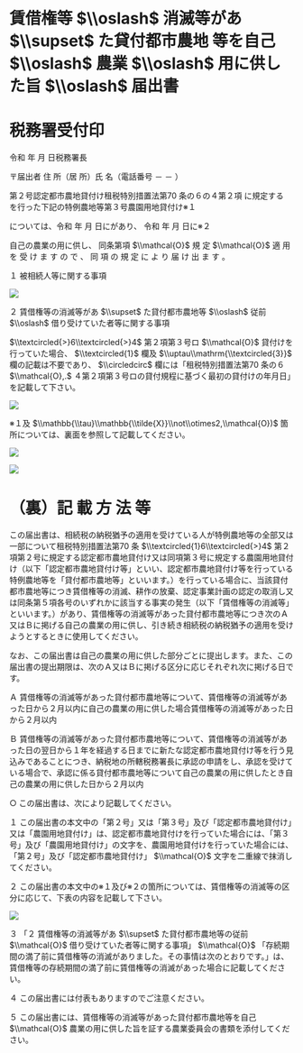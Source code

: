 # 賃借権等 $\\oslash$ 消滅等があ $\\supset$ た貸付都市農地 等を自己 $\\oslash$ 農業 $\\oslash$ 用に供した旨 $\\oslash$ 届出書

# 税務署受付印

令和 年 月 日税務署長

〒届出者 住 所（居 所）氏 名（電話番号 － － ）

第２号認定都市農地貸付け租税特別措置法第70 条の６の４第２項 に規定する を行った下記の特例農地等第３号農園用地貸付け※１

については、令和 年 月 日にがあり、 令和 年 月 日に※２

自己の農業の用に供し、 同条第項 $\\mathcal{O}$ 規 定 $\\mathcal{O}$ 適 用 を 受 け ま す の で 、 同 項 の 規 定 に よ り 届 け 出 ま す 。

１ 被相続人等に関する事項

![](https://www.nta.go.jp/tmp/f8c1ecd3-49b6-4bd5-adbd-fa1334e00d32/images/0cb2af99bd5e905eea5d6b986bd2c22ede83aafa2e86f91dd35dab46b00a1ea5.jpg)

２ 賃借権等の消滅等があ $\\supset$ た貸付都市農地等 $\\oslash$ 従前 $\\oslash$ 借り受けていた者等に関する事項

$\\textcircled{>}6\\textcircled{>}4$ 第２項第３号ロ $\\mathcal{O}$ 貸付けを行っていた場合、 $\\textcircled{1}$ 欄及 $\\uptau\\mathrm{\\textcircled{3}}$ 欄の記載は不要であり、 $\\circledcirc$ 欄には「租税特別措置法第70 条の６ $\\mathcal{O},.$ ４第２項第３号ロの貸付規程に基づく最初の貸付けの年月日」を記載して下さい。

![](https://www.nta.go.jp/tmp/f8c1ecd3-49b6-4bd5-adbd-fa1334e00d32/images/6234f7ff020337ac6e292fd45aaa6b74dba72e7c460537692c0ba9cdccc5e84a.jpg)

※１及 $\\mathbb{\\tau}\\mathbb{\\tilde{X}}\\not\\otimes2,\\mathcal{O})$ 箇所については、裏面を参照して記載してください。

![](https://www.nta.go.jp/tmp/f8c1ecd3-49b6-4bd5-adbd-fa1334e00d32/images/ccfc02f62b87646a64bcd0927d76ad08f5953a65e335e28fe2b3c86e3179d663.jpg)

![](https://www.nta.go.jp/tmp/f8c1ecd3-49b6-4bd5-adbd-fa1334e00d32/images/a6f124ebe8fcbeeabf3af476935405eb9c1c44b2d1cdf8fcf47e0187fb67d312.jpg)

# （裏）記 載 方 法 等

この届出書は、相続税の納税猶予の適用を受けている人が特例農地等の全部又は一部について租税特別措置法第70 条 $\\textcircled{1}6\\textcircled{>}4$ 第２項第２号に規定する認定都市農地貸付け又は同項第３号に規定する農園用地貸付け（以下「認定都市農地貸付け等」といい、認定都市農地貸付け等を行っている特例農地等を「貸付都市農地等」といいます。）を行っている場合に、当該貸付都市農地等につき賃借権等の消滅、耕作の放棄、認定事業計画の認定の取消し又は同条第５項各号のいずれかに該当する事実の発生（以下「賃借権等の消滅等」といいます。）があり、賃借権等の消滅等があった貸付都市農地等につき次のＡ又はＢに掲げる自己の農業の用に供し、引き続き相続税の納税猶予の適用を受けようとするときに使用してください。

なお、この届出書は自己の農業の用に供した部分ごとに提出します。また、この届出書の提出期限は、次のＡ又はＢに掲げる区分に応じそれぞれ次に掲げる日です。

Ａ 賃借権等の消滅等があった貸付都市農地等について、賃借権等の消滅等があった日から２月以内に自己の農業の用に供した場合賃借権等の消滅等があった日から２月以内

Ｂ 賃借権等の消滅等があった貸付都市農地等について、賃借権等の消滅等があった日の翌日から１年を経過する日までに新たな認定都市農地貸付け等を行う見込みであることにつき、納税地の所轄税務署長に承認の申請をし、承認を受けている場合で、承認に係る貸付都市農地等について自己の農業の用に供したとき自己の農業の用に供した日から２月以内

○ この届出書は、次により記載してください。

１ この届出書の本文中の「第２号」又は「第３号」及び「認定都市農地貸付け」又は「農園用地貸付け」は、認定都市農地貸付けを行っていた場合には、「第３号」及び「農園用地貸付け」の文字を、農園用地貸付けを行っていた場合には、「第２号」及び「認定都市農地貸付け」 $\\mathcal{O}$ 文字を二重線で抹消してください。

２ この届出書の本文中の※１及び※２の箇所については、賃借権等の消滅等の区分に応じて、下表の内容を記載して下さい。

![](https://www.nta.go.jp/tmp/f8c1ecd3-49b6-4bd5-adbd-fa1334e00d32/images/8d5fc4660b5c99a511bf4304abca0cb5afd0c6fba4f72c1eaa2856cf96db5807.jpg)

３ 「２ 賃借権等の消滅等があ $\\supset$ た貸付都市農地等の従前 $\\mathcal{O}$ 借り受けていた者等に関する事項」 $\\mathcal{O}$ 「存続期間の満了前に賃借権等の消滅がありました。その事情は次のとおりです。」は、賃借権等の存続期間の満了前に賃借権等の消滅があった場合に記載してください。

４ この届出書には付表もありますのでご注意ください。

５ この届出書には、賃借権等の消滅等があった貸付都市農地等を自己 $\\mathcal{O}$ 農業の用に供した旨を証する農業委員会の書類を添付してください。